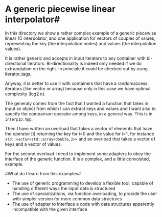 # A generic piecewise linear interpolator#

In this directory we show a rather complex example of a generic piecewise linear 1D interpolator, and one application for
vectors of couples of values, representing the key (the interpolation nodes) and values (the interpolation values).

It is rather generic and accepts in input iterators to any container with bi-directional iterators. Bi-directionality
is indeed only needed if we do extrapolation on the right. In principle it could be checked out by using iterator_tags.

Anyway, it is better to use it with containers that have a randomaccess iterators (like vector or array) because only in this case
we have optimal complexity (log2 n).

The generaly comes from the fact that I wanted a function that takes in input sn object from which I can extract keys and values and I 
want also to specify the comparison operator among keys, in a general way. This is in `interp1D.hpp`.

Then I have written an overload that takes a vector of elements that have the operator [i] returning the key for i=0 and the value for i=1, for instance
`std::vector<std::array<double,2>>` and an overload that takes a vector of keys and a vector of values.

For the second overload I need to implement some adapters to obey the interface of the generic function. It is a complex, and a little convoluted, example. 

#What do I learn from this examples#
- The use of generic programming to develop a flexible tool, capable of handling different ways the input data is structured
- The use of specializations, via function overloading, to procide the user with simpler version for more common data structures
- The use of adapter to interface a code with data structures apparently incompatible with the given interface

